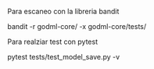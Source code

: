 Para escaneo con la libreria bandit

bandit -r godml-core/ -x godml-core/tests/

Para realziar test con pytest

pytest tests/test_model_save.py -v
